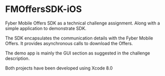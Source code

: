 # FMOffersSDK-iOS
Fyber Mobile Offers SDK as a technical challenge assignment. Along with a simple application to demonstrate SDK.


The SDK encapsulates the communication details with the Fyber Mobile Offers. It provides asynchronous calls to download the Offers.

The demo app is mainly the GUI section as suggested in the challenge description.

Both projects have been developed using Xcode 8.0
